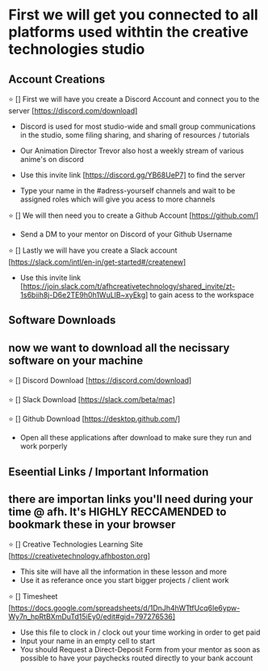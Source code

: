 # First we will get you connected to all platforms used withtin the creative technologies studio


## Account Creations

⭐️ [] First we will have you create a Discord Account and connect you to the server [https://discord.com/download]

- Discord is used for most studio-wide and small group communications in the studio, some filing sharing, and sharing of resources / tutorials 
- Our Animation Director Trevor also host a weekly stream of various anime's on discord

- Use this invite link [https://discord.gg/YB68UeP7] to find the server
- Type your name in the #adress-yourself channels and wait to be assigned roles which will give you acess to more channels

⭐️ [] We will then need you to create a Github Account [https://github.com/]

-  Send a DM to your mentor on Discord of your Github Username

⭐️ [] Lastly we will have you create a Slack account [https://slack.com/intl/en-in/get-started#/createnew]

- Use this invite link [https://join.slack.com/t/afhcreativetechnology/shared_invite/zt-1s6biih8j-D6e2TE9h0h1WuLlB~xyEkg] to gain acess to the workspace


## Software Downloads

## now we want to download all the necissary software on your machine

⭐️ [] Discord Download [https://discord.com/download]

⭐️ [] Slack Download [https://slack.com/beta/mac]

⭐️ [] Github Download [https://desktop.github.com/]

- Open all these applications after download to make sure they run and work porperly 

## Eseential Links / Important Information 

## there are importan links you'll need during your time @ afh. It's HIGHLY RECCAMENDED to bookmark these in your browser

⭐️ [] Creative Technologies Learning Site [https://creativetechnology.afhboston.org]

- This site will have all the information in these lesson and more
- Use it as referance once you start bigger projects / client work

⭐️ [] Timesheet [https://docs.google.com/spreadsheets/d/1DnJh4hWTtfUcq6Ie6ypw-Wy7n_hpRtBXmDuTd15iEy0/edit#gid=797276536]

- Use this file to clock in / clock out your time working in order to get paid
- Input your name in an empty cell to start
- You should Request a Direct-Deposit Form from your mentor as soon as possible to have your paychecks routed directly to your bank account